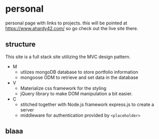 # personal
personal page with links to projects. this will be pointed at https://www.ahardy42.com/ so go check out the live site there. 

## structure

This site is a full stack site utilizing the MVC design pattern. 

- M 
    - utlizes mongoDB database to store portfolio information
    - mongoose ODM to retrieve and set data in the database
- V
    - Materialize css framework for the styling
    - jQuery library to make DOM manipulation a bit easier.
- C
    - stitched together with Node.js framework express.js to create a server
    - middleware for authentication provided by ```<placeholder>```

## blaaa
